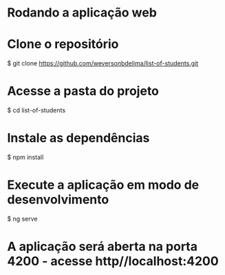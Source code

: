 <h1> Rodando a aplicação web <h2>

# Clone o repositório 

$ git clone https://github.com/weversonbdelima/list-of-students.git

# Acesse a pasta do projeto

$ cd list-of-students

# Instale as dependências

$ npm install

# Execute a aplicação em modo de desenvolvimento

$ ng serve

# A aplicação  será aberta na porta 4200 - acesse http//localhost:4200
